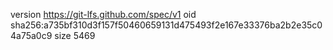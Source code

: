 version https://git-lfs.github.com/spec/v1
oid sha256:a735bf310d3f157f50460659131d475493f2e167e33376ba2b2e35c04a75a0c9
size 5469
